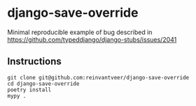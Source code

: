 # django-save-override
Minimal reproducible example of bug described in https://github.com/typeddjango/django-stubs/issues/2041

## Instructions
```
git clone git@github.com:reinvantveer/django-save-override
cd django-save-override
poetry install
mypy .
```
